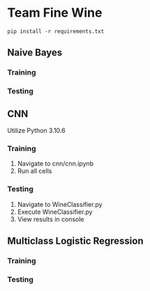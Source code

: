 # Team Fine Wine

```
pip install -r requirements.txt
```

## Naive Bayes

### Training

### Testing

## CNN

Utilize Python 3.10.6

### Training

1. Navigate to cnn/cnn.ipynb
2. Run all cells

### Testing

1. Navigate to WineClassifier.py
2. Execute WineClassifier.py
3. View results in console

## Multiclass Logistic Regression

### Training

### Testing
